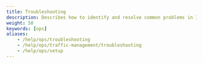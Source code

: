 ```yaml
---
title: Troubleshooting
description: Describes how to identify and resolve common problems in Istio.
weight: 50
keywords: [ops]
aliases:
    - /help/ops/troubleshooting
    - /help/ops/traffic-management/troubleshooting
    - /help/ops/setup
---
```

